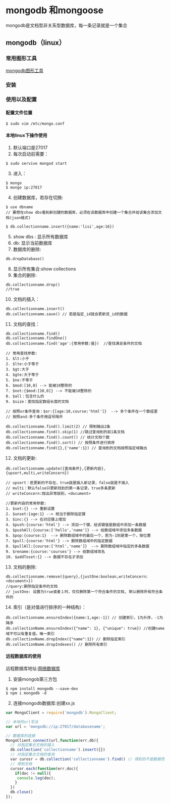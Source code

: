 # mongodb 和mongoose

mongodb是文档型非关系型数据库，每一条记录就是一个集合

## mongodb（linux）

### 常用图形工具

[mongodb图形工具](https://robomongo.org)

### 安装

### 使用以及配置

#### 配置文件位置

```shell
$ sudo vim /etc/mongo.conf
```

#### 本地linux下操作使用

1. 默认端口是27017
2. 每次启动前需要：
```shell
$ sudo servive mongod start
```
3. 进入：
```shell
$ mongo
$ mongo ip:27017
```
4. 创建数据库，若存在切换:

```shell
$ use dbname
// 要想在show dbs看到新创建的数据库，必须在该数据库中创建一个集合并给该集合添加文档(json格式)

$ db.collectionname.insert({name:'lisi',age:16})
```
5. show dbs : 显示所有数据库
6. db: 显示当前数据库
7. 数据库的删除:
```shell
db.dropDatabase()
```
8. 显示所有集合:show collections
9. 集合的删除:
```shell
db.collectionname.drop()
//true
```
10. 文档的插入：
```
db.collectionname.insert()
db.collectionname.save() // 若是指定_id就会更新该_id的数据
```
11. 文档的查找：
```
db.collectionname.find()
db.collectionname.findOne()
db.collectionname.find('age':{常用参数:值})  //查找满足条件的文档

// 常用查找参数:
1. $lt:小于
2. $lte:小于等于
3. $gt:大于
4. $gte:大于等于
5. $ne:不等于
6. $mod:[10,0] --> 能被10整除的
7. $not:{$mod:[10,0]} --> 不能被10整除的
8. $all：包含什么的
9. $size：查找指定数组长度的文档

// 按照or条件查询：$or:{[age:10,course:'html']}  --> 多个条件在一个数组里
// 按照and:多个条件用逗号隔开

db.collectionname.find().limit(2) // 限制输出2条
db.collectionname.find().skip(1) //跳过查询到的前1条文档
db.collectionname.find().count() // 统计文档个数
db.collectionname.find().sort() // 按照条件进行排序
db.collectionname.find({},{'name':1}) // 查询到的文档按照指定域输出
```
12. 文档的更新:
```
db.collectionname.update({查询条件},{更新内容},{upsert,multi,writeConcern})

// upsert：若更新的不存在，true就是插入新记录，false就是不插入
// multi：默认false只更新找到的第一条记录，true多条更新
// writeConcern:抛出异常级别，<document>

//更新内容的常用参数:
1. $set:{} --> 重新设置
2. $unset:{age:1} --> 相当于删除指定键
3. $inc:{} --> 在对应键上增加
4. $push:{course:'html'} --> 添加一个键，给该键值是数组中添加一条数据
5. $pushAll:{course:['hello','name']} --> 给数组域中添加多条数据
6. $pop:{course:1}  --> 删除数组域中的最后一个，若为-1则是第一个，按位置
7. $pull:{course:'html'} --> 删除数组域中的指定数据
8. $pullAll:{course:['html','name']}  --> 删除数组域中指定的多条数据
9. $rename:{course:'courses'} --> 给数组域改名
10. $addToset:{} --> 数据不存在才添加
```
13. 文档的删除:
```
db.collectionname.remove({query},{justOne:boolean,writeConcern:<document>})
//query:删除指定条件的文档
// justOne: 设置为true或者１时，仅仅删除第一个符合条件的文档, 默认删除所有符合条件的
```
14. 索引（是对值进行排序的一种结构）：
```
db.collectionname.ensureIndex({name:1,age:-1}) // 创建索引，1为升序，-1为降序
db.collectionName.ensureIndex({"name": 1}, {"unique": true}) //创建name域不可以有重复值，唯一索引
db.collectionName.dropIndex({"name":1}) // 删除指定索引
db.collectionName.dropIndexes() // 删除所有索引
```
#### 远程数据库的使用

远程数据库地址:[网络数据库](mlab.com)

1. 安装mongob第三方包
```shell
$ npm install mongodb --save-dev
$ npm i mongodb -d
```
2. 连接mongodb数据库:创建xx.js

```js
var MongoClient = require('mongodb').MongoClient;

// 本地的url写法
var url = 'mongodb://ip:27017/databasename';

// 数据库的连接
MongoClient.connect(url,function(err,db){
  // 对指定集合文档的插入
  db.collection('collectionname').insert({})
  // 对指定集合文档的查询
  var curosr = db.collection('collectionname').find() // 得到的不是数据而是迭代对象
  // 得到文档
  cursor.each(function(err,doc){
    if(doc != null){
     console.log(doc);
    }
  })
  db.close()
});
```
